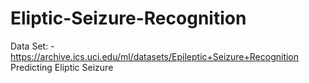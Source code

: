# Eliptic-Seizure-Recognition

Data Set: -https://archive.ics.uci.edu/ml/datasets/Epileptic+Seizure+Recognition 
Predicting Eliptic Seizure 
